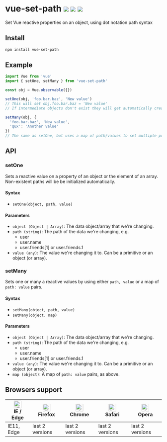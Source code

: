 # vue-set-path <a href="https://npm.im/vue-set-path"><img src="https://badgen.net/npm/v/vue-set-path"></a> ![](https://img.badgesize.io/kouts/vue-set-path/main/dist/umd/vueSetPath.min.js.svg) ![](https://img.badgesize.io/kouts/vue-set-path/main/dist/umd/vueSetPath.min.js.svg?compression=gzip)

Set Vue reactive properties on an object, using dot notation path syntax

## Install

```sh
npm install vue-set-path
```

## Example

```js
import Vue from 'vue'
import { setOne, setMany } from 'vue-set-path'

const obj = Vue.observable({})

setOne(obj, 'foo.bar.baz', 'New value')
// This will set obj.foo.bar.baz = 'New value'
// If intermediate objects don't exist they will get automatically created

setMany(obj, {
  'foo.bar.baz', 'New value',
  'qux': 'Another value'
})
// The same as setOne, but uses a map of path/values to set multiple properties

```

## API

### setOne

Sets a reactive value on a property of an object or the element of an array.  
Non-existent paths will be be initialized automatically.

#### Syntax

- `setOne(object, path, value)`

#### Parameters

- `object (Object | Array)`: The data object/array that we're changing.
- `path (string)`: The path of the data we're changing, e.g.
  - user
  - user.name
  - user.friends[1] or user.friends.1
- `value (any)`: The value we're changing it to. Can be a primitive or an object (or array).

### setMany

Sets one or many a reactive values by using either `path, value` or a map of `path: value` pairs.

#### Syntax

- `setMany(object, path, value)`
- `setMany(object, map)`

#### Parameters

- `object (Object | Array)`: The data object/array that we're changing.
- `path (string)`: The path of the data we're changing, e.g.
  - user
  - user.name
  - user.friends[1] or user.friends.1
- `value (any)`: The value we're changing it to. Can be a primitive or an object (or array).
- `map (object)`: A map of `path: value` pairs, as above.

## Browsers support

| [<img src="https://raw.githubusercontent.com/alrra/browser-logos/master/src/edge/edge_48x48.png" alt="IE / Edge" width="24px" height="24px" />](http://godban.github.io/browsers-support-badges/)<br/>IE / Edge | [<img src="https://raw.githubusercontent.com/alrra/browser-logos/master/src/firefox/firefox_48x48.png" alt="Firefox" width="24px" height="24px" />](http://godban.github.io/browsers-support-badges/)<br/>Firefox | [<img src="https://raw.githubusercontent.com/alrra/browser-logos/master/src/chrome/chrome_48x48.png" alt="Chrome" width="24px" height="24px" />](http://godban.github.io/browsers-support-badges/)<br/>Chrome | [<img src="https://raw.githubusercontent.com/alrra/browser-logos/master/src/safari/safari_48x48.png" alt="Safari" width="24px" height="24px" />](http://godban.github.io/browsers-support-badges/)<br/>Safari | [<img src="https://raw.githubusercontent.com/alrra/browser-logos/master/src/opera/opera_48x48.png" alt="Opera" width="24px" height="24px" />](http://godban.github.io/browsers-support-badges/)<br/>Opera |
| --------- | --------- | --------- | --------- | --------- |
| IE11, Edge| last 2 versions| last 2 versions| last 2 versions| last 2 versions